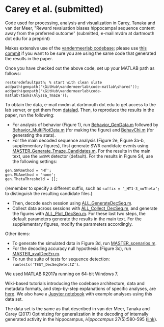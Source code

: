 # Carey et al. (submitted)

Code used for processing, analysis and visualization in Carey, Tanaka
and van der Meer, "Reward revaluation biases hippocampal sequence
content away from the preferred outcome" (submitted, e-mail mvdm at
dartmouth dot edu for a preprint)

Makes extensive use of the
[vandermeerlab codebase](https://github.com/vandermeerlab/vandermeerlab);
please use
[this commit](https://github.com/vandermeerlab/vandermeerlab/commit/08395c4648c986283f6b4b882c4b77708fdfb306)
if you want to be sure you are using the same code that generated the
results in the paper.

Once you have checked out the above code, set up your MATLAB path as follows:

```
restoredefaultpath; % start with clean slate
addpath(genpath('\GitHub\vandermeerlab\code-matlab\shared'));
addpath(genpath('\GitHub\vandermeerlab\code-matlab\tasks\Alyssa_Tmaze'));
```

To obtain the data, e-mail mvdm at dartmouth dot edu to get access to
the lab server, or get them from
[datalad](http://datasets.datalad.org/?dir=/workshops/mind-2017/MotivationalT). Then,
to reproduce the results in the paper, run the following:

- For analysis of behavior (Figure 1), run [Behavior_GenData.m](https://github.com/vandermeerlab/papers/blob/master/Carey_etal_submitted/behavior/Behavior_GenData.m)
  followed by [Behavior_MultiPlotData.m](https://github.com/vandermeerlab/papers/blob/master/Carey_etal_submitted/behavior/Behavior_MultiPlotData.m) (for making the figure) and
  [BehavChi.m](https://github.com/vandermeerlab/papers/blob/master/Carey_etal_submitted/behavior/BehavChi.m) (for generating the stats).
- For the main decoded sequence analysis (Figure 2e, Figure 3a-b,
  supplementary figures), first generate SWR candidate events using
  [MASTER_Generate_Tmaze_Candidates.m](https://github.com/vandermeerlab/vandermeerlab/blob/master/code-matlab/tasks/Alyssa_Tmaze/MASTER_Generate_Tmaze_Candidates.m). For
  the results in the main text, use the `amSWR` detector
  (default). For the results in Figure S4, use the following settings:

```
gen.SWRmethod = 'HT';
gen.MUAmethod = 'none';
gen.ThetaThreshold = [];
```

(remember to specify a different suffix, such as `suffix =
  '_HT1-3_noTheta';` to distinguish the resulting candidate files.)
- Then, decode each session using [ALL_GenerateDecSeq.m](https://github.com/vandermeerlab/vandermeerlab/blob/master/code-matlab/tasks/Alyssa_Tmaze/decoding/ALL_Generate_DecSeq.m).
- Collect data across sessions with [ALL_Collect_DecSeq.m](https://github.com/vandermeerlab/vandermeerlab/blob/master/code-matlab/tasks/Alyssa_Tmaze/decoding/ALL_Collect_DecSeq.m), and
  generate the figures with [ALL_Plot_DecSeq.m](https://github.com/vandermeerlab/vandermeerlab/blob/master/code-matlab/tasks/Alyssa_Tmaze/decoding/ALL_Plot_DecSeq.m). For these last two
  steps, the default parameters generate the results in the main
  text. For the supplementary figures, modify the parameters accordingly.

Other items:

- To generate the simulated data in Figure 3d, run
  [MASTER_scenarios.m](https://github.com/vandermeerlab/papers/blob/master/Carey_etal_submitted/simulations/MASTER_scenarios.m).
- For the decoding accuracy null hypothesis (Figure 3c), run
  [MASTER_xvalDecErr.m](https://github.com/vandermeerlab/papers/blob/master/Carey_etal_submitted/nullHypothesis/MASTER_xvalDecErr.m).
- To run the suite of tests for sequence detection:
  `runtests('TEST_DecSeqDetectZ')`.

We used MATLAB R2017a running on 64-bit Windows 7.

Wiki-based tutorials introducing the codebase architecture, data and
metadata formats, and step-by-step explanations of specific analyses,
are
[here](http://ctnsrv.uwaterloo.ca/vandermeerlab/doku.php?id=analysis:course-w16). We
also have a [Jupyter notebook](http://nbviewer.jupyter.org/github/summer-mind/mind_2017/blob/master/Tutorials/SpikeDecoding/spike_decoding_matlab.ipynb) with example analyses using this data set.

The data set is the same as that described in van der Meer, Tanaka and
Carey (2017) Optimizing for generalization in the decoding of
internally generated activity in the hippocampus, _Hippocampus_
27(5):580-595
([link](http://onlinelibrary.wiley.com/doi/10.1002/hipo.22714/full)).
